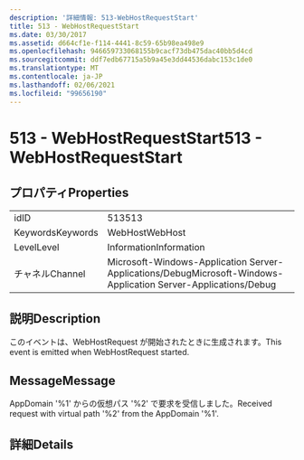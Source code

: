 ```yaml
---
description: '詳細情報: 513-WebHostRequestStart'
title: 513 - WebHostRequestStart
ms.date: 03/30/2017
ms.assetid: d664cf1e-f114-4441-8c59-65b98ea498e9
ms.openlocfilehash: 946659733068155b9cacf73db475dac40bb5d4cd
ms.sourcegitcommit: ddf7edb67715a5b9a45e3dd44536dabc153c1de0
ms.translationtype: MT
ms.contentlocale: ja-JP
ms.lasthandoff: 02/06/2021
ms.locfileid: "99656190"
---
```

# <a name="513---webhostrequeststart"></a><span data-ttu-id="4c638-103">513 - WebHostRequestStart</span><span class="sxs-lookup"><span data-stu-id="4c638-103">513 - WebHostRequestStart</span></span>

## <a name="properties"></a><span data-ttu-id="4c638-104">プロパティ</span><span class="sxs-lookup"><span data-stu-id="4c638-104">Properties</span></span>  
  
|||  
|-|-|  
|<span data-ttu-id="4c638-105">id</span><span class="sxs-lookup"><span data-stu-id="4c638-105">ID</span></span>|<span data-ttu-id="4c638-106">513</span><span class="sxs-lookup"><span data-stu-id="4c638-106">513</span></span>|  
|<span data-ttu-id="4c638-107">Keywords</span><span class="sxs-lookup"><span data-stu-id="4c638-107">Keywords</span></span>|<span data-ttu-id="4c638-108">WebHost</span><span class="sxs-lookup"><span data-stu-id="4c638-108">WebHost</span></span>|  
|<span data-ttu-id="4c638-109">Level</span><span class="sxs-lookup"><span data-stu-id="4c638-109">Level</span></span>|<span data-ttu-id="4c638-110">Information</span><span class="sxs-lookup"><span data-stu-id="4c638-110">Information</span></span>|  
|<span data-ttu-id="4c638-111">チャネル</span><span class="sxs-lookup"><span data-stu-id="4c638-111">Channel</span></span>|<span data-ttu-id="4c638-112">Microsoft-Windows-Application Server-Applications/Debug</span><span class="sxs-lookup"><span data-stu-id="4c638-112">Microsoft-Windows-Application Server-Applications/Debug</span></span>|  
  
## <a name="description"></a><span data-ttu-id="4c638-113">説明</span><span class="sxs-lookup"><span data-stu-id="4c638-113">Description</span></span>  

 <span data-ttu-id="4c638-114">このイベントは、WebHostRequest が開始されたときに生成されます。</span><span class="sxs-lookup"><span data-stu-id="4c638-114">This event is emitted when WebHostRequest started.</span></span>  
  
## <a name="message"></a><span data-ttu-id="4c638-115">Message</span><span class="sxs-lookup"><span data-stu-id="4c638-115">Message</span></span>  

 <span data-ttu-id="4c638-116">AppDomain '%1' からの仮想パス '%2' で要求を受信しました。</span><span class="sxs-lookup"><span data-stu-id="4c638-116">Received request with virtual path '%2' from the AppDomain '%1'.</span></span>  
  
## <a name="details"></a><span data-ttu-id="4c638-117">詳細</span><span class="sxs-lookup"><span data-stu-id="4c638-117">Details</span></span>
